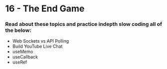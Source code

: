 # 16 - The End Game

### Read about these topics and practice indepth slow coding all of the below:

<ul>
	<li>Web Sockets vs API Polling</li>
	<li>Build YouTube Live Chat</li>
	<li>useMemo </li>
	<li>useCallback</li>
	<li>useRef</li>
</ul>
